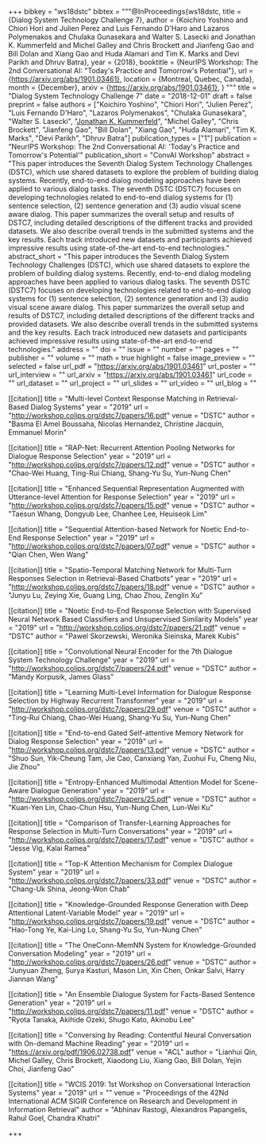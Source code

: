 +++
bibkey = "ws18dstc"
bibtex = """@InProceedings{ws18dstc,
  title     = {Dialog System Technology Challenge 7},
  author    = {Koichiro Yoshino and Chiori Hori and Julien Perez and Luis Fernando D'Haro and Lazaros Polymenakos and Chulaka Gunasekara and Walter S. Lasecki and Jonathan K. Kummerfeld and Michel Galley and Chris Brockett and Jianfeng Gao and Bill Dolan and Xiang Gao and Huda Alamari and Tim K. Marks and Devi Parikh and Dhruv Batra},
  year      = {2018},
  booktitle = {NeurIPS Workshop: The 2nd Conversational AI: "Today's Practice and Tomorrow's Potential"},
  url       = {https://arxiv.org/abs/1901.03461},
  location  = {Montreal, Quebec, Canada},
  month     = {December},
  arxiv     = {https://arxiv.org/abs/1901.03461},
}
"""
title = "Dialog System Technology Challenge 7"
date = "2018-12-01"
draft = false
preprint = false
authors = ["Koichiro Yoshino", "Chiori Hori", "Julien Perez", "Luis Fernando D'Haro", "Lazaros Polymenakos", "Chulaka Gunasekara", "Walter S. Lasecki", "<span style='text-decoration:underline;'>Jonathan K. Kummerfeld</span>", "Michel Galley", "Chris Brockett", "Jianfeng Gao", "Bill Dolan", "Xiang Gao", "Huda Alamari", "Tim K. Marks", "Devi Parikh", "Dhruv Batra"]
publication_types = ["1"]
publication = "NeurIPS Workshop: The 2nd Conversational AI: 'Today's Practice and Tomorrow's Potential'"
publication_short = "ConvAI Workshop"
abstract = "This paper introduces the Seventh Dialog System Technology Challenges (DSTC), which use shared datasets to explore the problem of building dialog systems. Recently, end-to-end dialog modeling approaches have been applied to various dialog tasks. The seventh DSTC (DSTC7) focuses on developing technologies related to end-to-end dialog systems for (1) sentence selection, (2) sentence generation and (3) audio visual scene aware dialog. This paper summarizes the overall setup and results of DSTC7, including detailed descriptions of the different tracks and provided datasets. We also describe overall trends in the submitted systems and the key results. Each track introduced new datasets and participants achieved impressive results using state-of-the-art end-to-end technologies."
abstract_short = "This paper introduces the Seventh Dialog System Technology Challenges (DSTC), which use shared datasets to explore the problem of building dialog systems. Recently, end-to-end dialog modeling approaches have been applied to various dialog tasks. The seventh DSTC (DSTC7) focuses on developing technologies related to end-to-end dialog systems for (1) sentence selection, (2) sentence generation and (3) audio visual scene aware dialog. This paper summarizes the overall setup and results of DSTC7, including detailed descriptions of the different tracks and provided datasets. We also describe overall trends in the submitted systems and the key results. Each track introduced new datasets and participants achieved impressive results using state-of-the-art end-to-end technologies."
address = ""
doi = ""
issue = ""
number = ""
pages = ""
publisher = ""
volume = ""
math = true
highlight = false
image_preview = ""
selected = false
url_pdf = "https://arxiv.org/abs/1901.03461"
url_poster = ""
url_interview = ""
url_arxiv = "https://arxiv.org/abs/1901.03461"
url_code = ""
url_dataset = ""
url_project = ""
url_slides = ""
url_video = ""
url_blog = ""

[[citation]]
title = "Multi-level Context Response Matching in Retrieval-Based Dialog Systems"
year = "2019"
url = "http://workshop.colips.org/dstc7/papers/16.pdf"
venue = "DSTC"
author = "Basma El Amel Boussaha, Nicolas Hernandez, Christine Jacquin, Emmanuel Morin"

[[citation]]
title = "RAP-Net: Recurrent Attention Pooling Networks for Dialogue Response Selection"
year = "2019"
url = "http://workshop.colips.org/dstc7/papers/12.pdf"
venue = "DSTC"
author = "Chao-Wei Huang, Ting-Rui Chiang, Shang-Yu Su, Yun-Nung Chen"

[[citation]]
title = "Enhanced Sequential Representation Augmented with Utterance-level Attention for Response Selection"
year = "2019"
url = "http://workshop.colips.org/dstc7/papers/15.pdf"
venue = "DSTC"
author = "Taesun Whang, Dongyub Lee, Chanhee Lee, Heuiseok Lim"

[[citation]]
title = "Sequential Attention-based Network for Noetic End-to-End Response Selection"
year = "2019"
url = "http://workshop.colips.org/dstc7/papers/07.pdf"
venue = "DSTC"
author = "Qian Chen, Wen Wang"

[[citation]]
title = "Spatio-Temporal Matching Network for Multi-Turn Responses Selection in Retrieval-Based Chatbots"
year = "2019"
url = "http://workshop.colips.org/dstc7/papers/18.pdf"
venue = "DSTC"
author = "Junyu Lu, Zeying Xie, Guang Ling, Chao Zhou, Zenglin Xu"

[[citation]]
title = "Noetic End-to-End Response Selection with Supervised Neural Network Based Classifiers and Unsupervised Similarity Models"
year = "2019"
url = "http://workshop.colips.org/dstc7/papers/21.pdf"
venue = "DSTC"
author = "Pawel Skorzewski, Weronika Sieinska, Marek Kubis"

[[citation]]
title = "Convolutional Neural Encoder for the 7th Dialogue System Technology Challenge"
year = "2019"
url = "http://workshop.colips.org/dstc7/papers/24.pdf"
venue = "DSTC"
author = "Mandy Korpusik, James Glass"

[[citation]]
title = "Learning Multi-Level Information for Dialogue Response Selection by Highway Recurrent Transformer"
year = "2019"
url = "http://workshop.colips.org/dstc7/papers/29.pdf"
venue = "DSTC"
author = "Ting-Rui Chiang, Chao-Wei Huang, Shang-Yu Su, Yun-Nung Chen"

[[citation]]
title = "End-to-end Gated Self-attentive Memory Network for Dialog Response Selection"
year = "2019"
url = "http://workshop.colips.org/dstc7/papers/13.pdf"
venue = "DSTC"
author = "Shuo Sun, Yik-Cheung Tam, Jie Cao, Canxiang Yan, Zuohui Fu, Cheng Niu, Jie Zhou"

[[citation]]
title = "Entropy-Enhanced Multimodal Attention Model for Scene-Aware Dialogue Generation"
year = "2019"
url = "http://workshop.colips.org/dstc7/papers/25.pdf"
venue = "DSTC"
author = "Kuan-Yen Lin, Chao-Chun Hsu, Yun-Nung Chen, Lun-Wei Ku"

[[citation]]
title = "Comparison of Transfer-Learning Approaches for Response Selection in Multi-Turn Conversations"
year = "2019"
url = "http://workshop.colips.org/dstc7/papers/17.pdf"
venue = "DSTC"
author = "Jesse Vig, Kalai Ramea"

[[citation]]
title = "Top-K Attention Mechanism for Complex Dialogue System"
year = "2019"
url = "http://workshop.colips.org/dstc7/papers/33.pdf"
venue = "DSTC"
author = "Chang-Uk Shina, Jeong-Won Chab"

[[citation]]
title = "Knowledge-Grounded Response Generation with Deep Attentional Latent-Variable Model"
year = "2019"
url = "http://workshop.colips.org/dstc7/papers/19.pdf"
venue = "DSTC"
author = "Hao-Tong Ye, Kai-Ling Lo, Shang-Yu Su, Yun-Nung Chen"

[[citation]]
title = "The OneConn-MemNN System for Knowledge-Grounded Conversation Modeling"
year = "2019"
url = "http://workshop.colips.org/dstc7/papers/26.pdf"
venue = "DSTC"
author = "Junyuan Zheng, Surya Kasturi, Mason Lin, Xin Chen, Onkar Salvi, Harry Jiannan Wang"

[[citation]]
title = "An Ensemble Dialogue System for Facts-Based Sentence Generation"
year = "2019"
url = "http://workshop.colips.org/dstc7/papers/11.pdf"
venue = "DSTC"
author = "Ryota Tanaka, Akihide Ozeki, Shugo Kato, Akinobu Lee"

[[citation]]
title = "Conversing by Reading: Contentful Neural Conversation with On-demand Machine Reading"
year = "2019"
url = "https://arxiv.org/pdf/1906.02738.pdf"
venue = "ACL"
author = "Lianhui Qin, Michel Galley, Chris Brockett, Xiaodong Liu, Xiang Gao, Bill Dolan, Yejin Choi, Jianfeng Gao"

[[citation]]
title = "WCIS 2019: 1st Workshop on Conversational Interaction Systems"
year = "2019"
url = ""
venue = "Proceedings of the 42Nd International ACM SIGIR Conference on Research and Development in Information Retrieval"
author = "Abhinav Rastogi, Alexandros Papangelis, Rahul Goel, Chandra Khatri"


+++